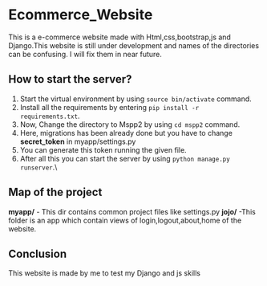 # Ecommerce_Website
This is a e-commerce website made with Html,css,bootstrap,js and Django.This website is still under development and names of the directories can be confusing.
I will fix them in near future.

## How to start the server?
1. Start the virtual environment by using ```source bin/activate``` command.
2. Install all the requirements by entering ```pip install -r requirements.txt```.
3. Now, Change the directory to Mspp2 by using ```cd mspp2``` command.
4. Here, migrations has been already done but you have to change **secret_token** in myapp/settings.py
5. You can generate this token running the given file.
6. After all this you can start the server by using ```python manage.py runserver```.\

## Map of the project

**myapp/** - This dir contains common project files like settings.py
**jojo/** -This folder is an app which contain views of login,logout,about,home of the website.


## Conclusion

This website is made by me to test my Django and js skills
